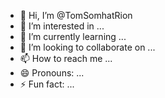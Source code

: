 - 👋 Hi, I’m @TomSomhatRion
- 👀 I’m interested in ...
- 🌱 I’m currently learning ...
- 💞️ I’m looking to collaborate on ...
- 📫 How to reach me ...
- 😄 Pronouns: ...
- ⚡ Fun fact: ...

<!---
TomSomhatRion/TomSomhatRion is a ✨ special ✨ repository because its `README.md` (this file) appears on your GitHub profile.
You can click the Preview link to take a look at your changes.
--->
